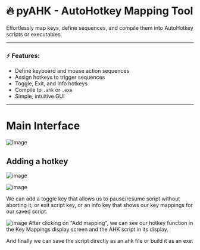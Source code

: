 # 🔥 pyAHK - AutoHotkey Mapping Tool

Effortlessly map keys, define sequences, and compile them into AutoHotkey scripts or executables.

---

### ⚡ **Features:**
- Define keyboard and mouse action sequences
- Assign hotkeys to trigger sequences
- Toggle, Exit, and Info hotkeys
- Compile to `.ahk` or `.exe`
- Simple, intuitive GUI

---

# Main Interface

![image](https://github.com/user-attachments/assets/69534205-3d68-471a-ba9d-aff301055b9b)

## Adding a hotkey

![image](https://github.com/user-attachments/assets/27897ad7-af5f-4a2a-bf8f-0f7f12d75b0f)

![image](https://github.com/user-attachments/assets/1fd88428-1c85-4434-8a67-dc5e6293649d)

We can add a toggle key that allows us to pause/resume script without aborting it, or exit script key, or an info key that shows our key mappings for our saved script.

![image](https://github.com/user-attachments/assets/87eb4ab7-df11-42d6-b463-fbead4aa12f7)
After clicking on "Add mapping", we can see our hotkey function in the Key Mappings display screen and the AHK script in its display.

And finally we can save the script directly as an ahk file or build it as an exe.






